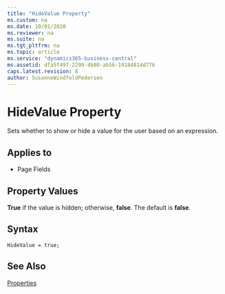 ```yaml
---
title: "HideValue Property"
ms.custom: na
ms.date: 10/01/2020
ms.reviewer: na
ms.suite: na
ms.tgt_pltfrm: na
ms.topic: article
ms.service: "dynamics365-business-central"
ms.assetid: dfa5f49f-2299-4b80-ab56-19184814d776
caps.latest.revision: 8
author: SusanneWindfeldPedersen
---
```


# HideValue Property

Sets whether to show or hide a value for the user based on an expression.  
  
## Applies to  

- Page Fields  
  
## Property Values  

**True** if the value is hidden; otherwise, **false**. The default is **false**.  

## Syntax

```AL
HideValue = true;
```
  
## See Also  

[Properties](devenv-properties.md)